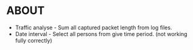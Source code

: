 # ABOUT

* Traffic analyse - Sum all captured packet length from log files.
* Date interval - Select all persons from give time period. (not working fully correctly)
